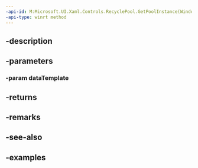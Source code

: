 ```yaml
---
-api-id: M:Microsoft.UI.Xaml.Controls.RecyclePool.GetPoolInstance(Windows.UI.Xaml.DataTemplate)
-api-type: winrt method
---
```


## -description

## -parameters

### -param dataTemplate

## -returns

## -remarks

## -see-also

## -examples

